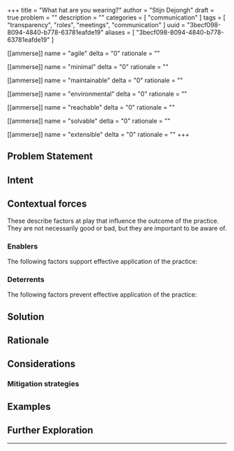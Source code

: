 +++
title = "What hat are you wearing?"
author = "Stijn Dejongh"
draft = true
problem = ""
description = ""
categories = [ "communication" ]
tags = [ "transparency", "roles", "meetings", "communication" ]
uuid = "3becf098-8094-4840-b778-63781eafde19"
aliases = [ "3becf098-8094-4840-b778-63781eafde19" ]

[[ammerse]]
name = "agile"
delta = "0"
rationale = ""

[[ammerse]]
name = "minimal"
delta = "0"
rationale = ""

[[ammerse]]
name = "maintainable"
delta = "0"
rationale = ""

[[ammerse]]
name = "environmental"
delta = "0"
rationale = ""

[[ammerse]]
name = "reachable"
delta = "0"
rationale = ""

[[ammerse]]
name = "solvable"
delta = "0"
rationale = ""

[[ammerse]]
name = "extensible"
delta = "0"
rationale = ""
+++

## Problem Statement

## Intent

## Contextual forces

These describe factors at play that influence the outcome of the practice. They are not necessarily good or bad, but they are important to be aware of.

### Enablers

The following factors support effective application of the practice:

### Deterrents

The following factors prevent effective application of the practice:

## Solution

## Rationale

## Considerations

### Mitigation strategies

## Examples

## Further Exploration

---
